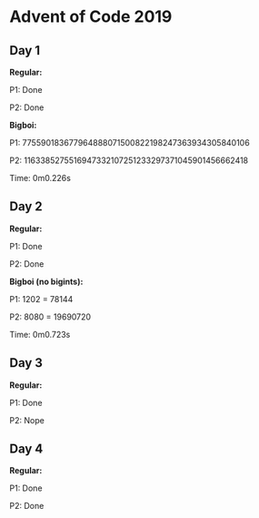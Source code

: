 <h1>Advent of Code 2019</h1>

<h2><strong>Day 1</strong></h2>
<p><strong>Regular:</strong></p>
<p>P1: Done</p>
<p>P2: Done</p>
<p><strong>Bigboi:</strong></p>
<p>P1: 775590183677964888071500822198247363934305840106</p>
<p>P2: 1163385275516947332107251233297371045901456662418</p>
<p>Time: 0m0.226s</p>
<h2><strong>Day 2</strong></h2>
<p><strong>Regular:</strong></p>
<p>P1: Done</p>
<p>P2: Done</p>
<p><strong>Bigboi (no bigints):</strong></p>
<p>P1: 1202 = 78144</p>
<p>P2: 8080 = 19690720</p>
<p>Time: 0m0.723s</p>
<h2><strong>Day 3</strong></h2>
<p><strong>Regular:</strong></p>
<p>P1: Done</p>
<p>P2: Nope</p>
<h2><strong>Day 4</strong></h2>
<p><strong>Regular:</strong></p>
<p>P1: Done</p>
<p>P2: Done</p>
